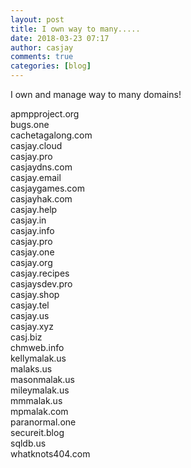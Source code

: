 ```yaml
---
layout: post
title: I own way to many.....
date: 2018-03-23 07:17
author: casjay
comments: true
categories: [blog]
---
```


I own and manage way to many domains!  
  
apmpproject.org  
bugs.one  
cachetagalong.com  
casjay.cloud  
casjay.pro  
casjaydns.com  
casjay.email  
casjaygames.com  
casjayhak.com  
casjay.help  
casjay.in  
casjay.info  
casjay.pro  
casjay.one  
casjay.org  
casjay.recipes  
casjaysdev.pro  
casjay.shop  
casjay.tel  
casjay.us  
casjay.xyz  
casj.biz  
chmweb.info  
kellymalak.us  
malaks.us  
masonmalak.us  
mileymalak.us  
mmmalak.us  
mpmalak.com  
paranormal.one  
secureit.blog  
sqldb.us  
whatknots404.com  
